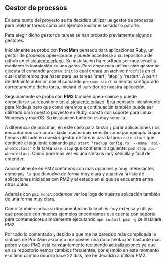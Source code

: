 ## Gestor de procesos
En este punto del proyecto se ha decidido utilizar un gestor de procesos para realizar tareas como por ejemplo iniciar el servidor o pararlo.


Para elegir dicho gestor de tareas se han probado previamente algunos gestores.

Inicialmente se probó con **ProcMan** pensado para aplicaciones Ruby, un gestor de procesos open-source y puede accederse a su repositorio de github en el [siguiente enlace](https://github.com/adamcooke/procman). Su instalación ha resultado ser muy sencilla mediante la instalación de una gema. Para empezar a utilizar este gestor se ejecuta el comando `procman init` lo cual creará un archivo `Procfile` en el cual definiremos que hacer para las tareas 'start', 'stop' y 'restart'. A partir de definir lo anterior, con el comando `procman start`, si hemos configurado correctamente dicha tarea, iniciará el servidor de nuestra aplicación.


Seguidamente se probó con **PM2** también open-source y puede consultarse su repositorio [en el siguiente enlace](https://github.com/Unitech/pm2). Está pensado inicialmente para Node.js pero que como veremos a continuación también puede ser utilizado para nuestro proyecto en Ruby, consta con soporte para Linux, Windows y macOS. Su instalación también es muy sencilla. 

A diferencia de procman, en este caso para lanzar y parar aplicaciones nos encontramos con una sintaxis mucho más sencilla como por ejemplo la que hemos utilizado en nuestro gestor de tareas para la tarea `rake start` que contiene el siguiente comando `pm2 start 'rackup config.ru' --name 'api-whentoclass'` o la tarea `rake stop` que contiene lo siguiente: `pm2 stop api-whentoclass`. Como podemos ver es una sintaxis muy sencilla y fácil de entender.

Adicionalmente en PM2 contamos con más opciones y muy interesantes como `pm2 ls` que devuelve de forma muy clara y atractiva la lista de aplicaciones iniciadas con PM2 y el estado en el que se encuentra entre otros datos.

Además con `pm2 monit` podemos ver los logs de nuestra aplicación también de una forma muy clara.

Como también indica su documentación la cual es muy extensa y útil ya que procede con muchos ejemplos encontramos que cuenta con soporte para contenedores simplemente ejecutando `npm install pm2 -g` se instalará PM2.


Por todo lo comentado y debido a que me ha parecido más complicada la sintaxis de ProcMan así como por poseer una documentación bastante más pobre y que PM2 está constantemente recibiendo actualizaciones ya que en su repostorio vemos cambios frecuentes, por ejemplo en este momento el último cambio ocurrió hace 22 días, me he decidido a utilizar PM2.